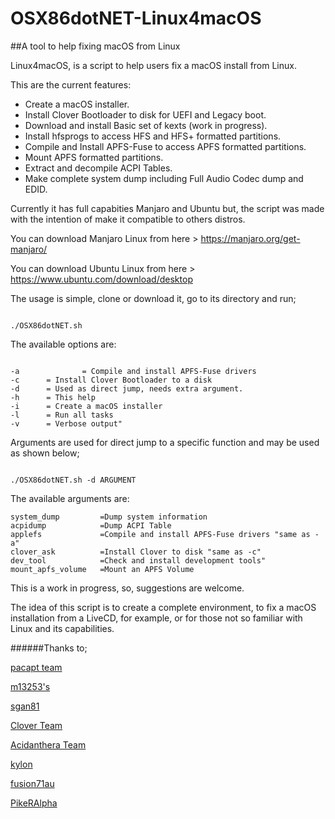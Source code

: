 # OSX86dotNET-Linux4macOS
##A tool to help fixing macOS from Linux


Linux4macOS, is a script to help users fix a macOS install from Linux.

This are the current features:


- Create a macOS installer.
- Install Clover Bootloader to disk for UEFI and Legacy boot.
- Download and install Basic set of kexts (work in progress).
- Install hfsprogs to access HFS and HFS+ formatted partitions.
- Compile and Install APFS-Fuse to access APFS formatted partitions.
- Mount APFS formatted partitions.
- Extract and decompile ACPI Tables.
- Make complete system dump including Full Audio Codec dump and EDID.


Currently it has full capabities Manjaro and Ubuntu but, the script
was made with the intention of make it compatible to others distros.

You can download Manjaro Linux from here > https://manjaro.org/get-manjaro/

You can download Ubuntu Linux from here > https://www.ubuntu.com/download/desktop

The usage is simple, clone or download it, go to its directory and run;
```

./OSX86dotNET.sh
```

The available options are:
```

-a              = Compile and install APFS-Fuse drivers
-c 		= Install Clover Bootloader to a disk
-d 		= Used as direct jump, needs extra argument.
-h 		= This help
-i 		= Create a macOS installer
-l 		= Run all tasks
-v 		= Verbose output"
```
 
Arguments are used for direct jump to a specific function and may be used 
as shown below;
```

./OSX86dotNET.sh -d ARGUMENT
```

The available arguments are:
```
system_dump         =Dump system information
acpidump            =Dump ACPI Table
applefs             =Compile and install APFS-Fuse drivers "same as -a"
clover_ask          =Install Clover to disk "same as -c"
dev_tool            =Check and install development tools"
mount_apfs_volume   =Mount an APFS Volume
```

This is a work in progress, so, suggestions are welcome.

The idea of this script is to create a complete environment, to fix
a macOS installation from a LiveCD, for example, or for those not so familiar
with Linux and its capabilities.


######Thanks to;

[pacapt team](https://github.com/icy/pacapt/blob/master/pacapt#L168)

[m13253's](https://github.com/m13253/clover-linux-installer)

[sgan81](https://github.com/sgan81/apfs-fuse)

[Clover Team](https://sourceforge.net/projects/cloverefiboot/)

[Acidanthera Team](https://github.com/acidanthera)

[kylon](http://cloudclovereditor.altervista.org/cce/index.php)

[fusion71au](https://www.insanelymac.com/forum/topic/329828-making-a-bootable-high-sierra-usb-installer-entirely-from-scratch-in-windows-or-linux-mint-without-access-to-mac-or-app-store-installerapp/)

[PikeRAlpha](https://pikeralpha.wordpress.com/2017/06/06/catalogurl-for-macos-10-13-high-sierra/)
